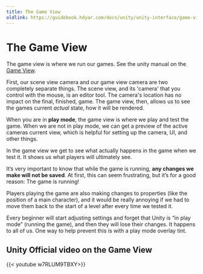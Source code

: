 ```yaml
---
title: The Game View
oldlink: https://guidebook.hdyar.com/docs/unity/unity-interface/game-view/
---
```

# The Game View
The game view is where we run our games. See the unity manual on the [Game View](https://docs.unity3d.com/Manual/GameView.html).

First, our scene view camera and our game view camera are two completely separate things. The scene view, and its 'camera' that you control with the mouse, is an editor tool. The camera's location has no impact on the final, finished, game. The game view, then, allows us to see the games current *actual* state, how it will be rendered.

When you are in **play mode**, the game view is where we play and test the game. When we are not in play mode, we can get a preview of the active cameras current view, which is helpful for setting up the camera, UI, and other things. 

In the game view we get to see what actually happens in the game when we test it. It shows us what players will ultimately see.

It’s very important to know that while the game is running, **any changes we make will not be saved**.  At first, this can seem frustrating, but it’s for a good reason: The  game is running!

Players playing the game are also making changes to properties (like the position of a main character), and it would be  really annoying if we had to move them back to the start of a level  after every time we tested it.

Every beginner will start  adjusting settings and forget that Unity is “in play mode” (running the  game), and then they will lose their changes. It happens to all of us.  One way to help prevent this is with a play mode overlay tint.

## Unity Official video on the Game View
{{< youtube w7RLUM9TBXY>}} 
